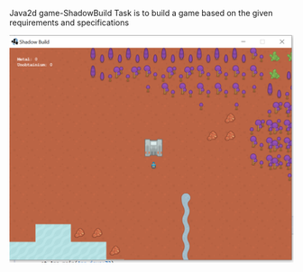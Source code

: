Java2d game-ShadowBuild
Task is to build a game based on the given requirements and specifications

![alt text](https://github.com/a9719/Java2d-game-ShadowBuild/blob/main/shadowbuild.PNG)

